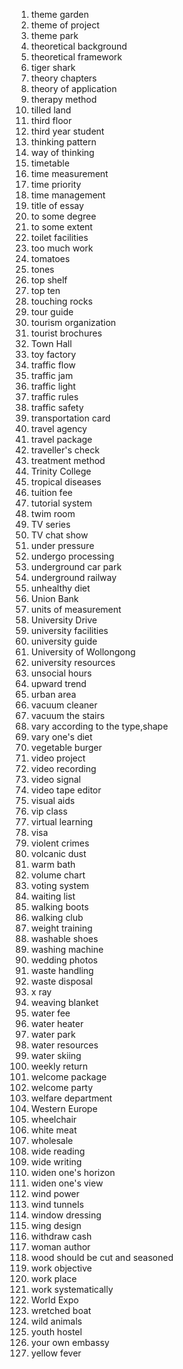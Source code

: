 1. theme garden
2. theme of project
3. theme park
4. theoretical background
5. theoretical framework
6. tiger shark
7. theory chapters
8. theory of application
9. therapy method
10. tilled land
11. third floor
12. third year student
13. thinking pattern
14. way of thinking
15. timetable
16. time measurement
17. time priority
18. time management
19. title of essay
20. to some degree
21. to some extent
22. toilet facilities
23. too much work
24. tomatoes
25. tones
26. top shelf
27. top ten
28. touching rocks
29. tour guide
30. tourism organization
31. tourist brochures
32. Town Hall
33. toy factory
34. traffic flow
35. traffic jam
36. traffic light
37. traffic rules
38. traffic safety
39. transportation card
40. travel agency
41. travel package
42. traveller's check
43. treatment method
44. Trinity College
45. tropical diseases
46. tuition fee
47. tutorial system
48. twim room
49. TV series
50. TV chat show
51. under pressure
52. undergo processing
53. underground car park
54. underground railway
55. unhealthy diet
56. Union Bank
57. units of measurement
58. University Drive
59. university facilities
60. university guide
61. University of Wollongong
62. university resources
63. unsocial hours
64. upward trend
65. urban area
66. vacuum cleaner
67. vacuum the stairs
68. vary according to the type,shape
69. vary one's diet
70. vegetable burger
71. video project
72. video recording
73. video signal
74. video tape editor
75. visual aids
76. vip class
77. virtual learning
78. visa
79. violent crimes
80. volcanic dust
81. warm bath
82. volume chart
83. voting system
84. waiting list
85. walking boots
86. walking club
87. weight training
88. washable shoes
89. washing machine
90. wedding photos
91. waste handling
92. waste disposal
93. x ray
94. weaving blanket
95. water fee
96. water heater
97. water park
98. water resources
99. water skiing
100. weekly return
101. welcome package
102. welcome party
103. welfare department
104. Western Europe
105. wheelchair
106. white meat
107. wholesale
108. wide reading
109. wide writing
110. widen one's horizon
111. widen one's view
112. wind power
113. wind tunnels
114. window dressing
115. wing design
116. withdraw cash
117. woman author
118. wood should be cut and seasoned
119. work objective
120. work place
121. work systematically
122. World Expo
123. wretched boat
124. wild animals
125. youth hostel
126. your own embassy
127. yellow fever